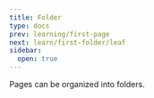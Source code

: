 ```yaml
---
title: Folder
type: docs
prev: learning/first-page
next: learn/first-folder/leaf
sidebar:
  open: true
---
```


Pages can be organized into folders.
